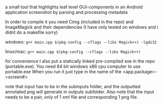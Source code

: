 # 
a small tool that highlights leaf level GUI-components in an Android application screenshot by parsing and processing metadata

In order to compile it you need Cimg (included in the repo) and ImageMagick and their dependencies
(I have only tested on windows and i didnt do a makefile sorry)

windows: `g++ main.cpp $(pkg-config --cflags --libs Magick++) -lgdi32`

linux/mac: `g++ main.cpp $(pkg-config --cflags --libs Magick++) `


for convenience I also put a statically linked pre-compiled exe in the repo (portable.exe). You need 64 bit windows x86 cpu computer to use portable.exe
When you run it just type in the name of the <app.package>-<screen#>

note that input has to be in the subinputs folder, and the outputted annotated png will generate in outputs subfolder. Also note that the input needs to be a pair, only of 1 xml file and corresponding 1 png file.
